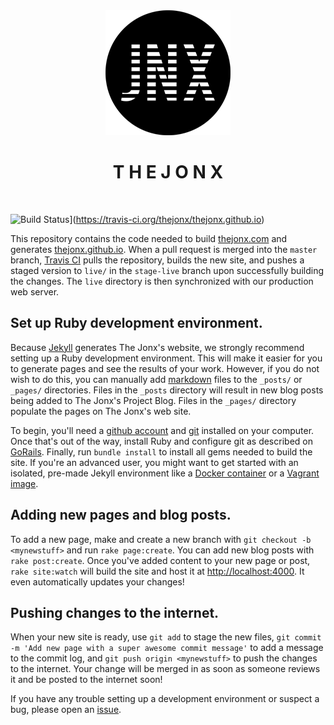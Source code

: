 <div align="middle">
<img src ="images/logos/jonx_logo200px.png" alt="jonx logo" title="jonx logo">
<h1>T H E J O N X</h1>
</div>
<br />

![Build Status](https://travis-ci.org/the-jonx/the-jonx.github.io.svg?branch=master)](https://travis-ci.org/thejonx/thejonx.github.io)

This repository contains the code needed to build [thejonx.com](thejonx.com) and generates [thejonx.github.io](https://thejonx.github.io). When a pull request is merged into the `master` branch, [Travis CI](http://travis-ci.org) pulls the repository, builds the new site, and pushes a staged version to `live/` in the `stage-live` branch upon successfully building the changes. The `live` directory is then synchronized with our production web server.

## Set up Ruby development environment.
Because [Jekyll](http://jekyllrb.com) generates The Jonx's website, we strongly recommend setting up a Ruby development environment. This will make it easier for you to generate pages and see the results of your work. However, if you do not wish to do this, you can manually add [markdown](https://en.wikipedia.org/wiki/Markdown) files to the `_posts/` or `_pages/` directories. Files in the `_posts` directory will result in new blog posts being added to The Jonx's Project Blog. Files in the `_pages/` directory populate the pages on The Jonx's web site.

To begin, you'll need a [github account](https://github.com/account) and [git](https://help.github.com/articles/set-up-git) installed on your computer. Once that's out of the way, install Ruby and configure git as described on [GoRails](https://gorails.com/setup#ruby). Finally, run `bundle install` to install all gems needed to build the site. If you're an advanced user, you might want to get started with an isolated, pre-made Jekyll environment like a [Docker container](https://registry.hub.docker.com/u/grahamc/jekyll) or a [Vagrant image](https://vagrantcloud.com/marty/boxes/trusty64).

## Adding new pages and blog posts.
To add a new page, make and create a new branch with `git checkout -b <mynewstuff>` and run `rake page:create`. You can add new blog posts with `rake post:create`. Once you've added content to your new page or post, `rake site:watch` will build the site and host it at [http://localhost:4000](http://localhost:4000). It even automatically updates your changes!

## Pushing changes to the internet.
When your new site is ready, use `git add` to stage the new files, `git commit -m 'Add new page with a super awesome commit message'` to add a message to the commit log, and `git push origin <mynewstuff>` to push the changes to the internet. Your change will be merged in as soon as someone reviews it and be posted to the internet soon!

If you have any trouble setting up a development environment or suspect a bug, please open an [issue](https://github.com/the-jonx/the-jonx.github.io/issues).

